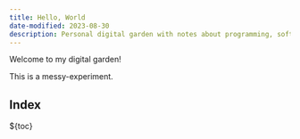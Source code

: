 ```yaml
---
title: Hello, World
date-modified: 2023-08-30
description: Personal digital garden with notes about programming, software and async work.
---
```


Welcome to my digital garden!

This is a messy-experiment.

## Index

${toc}
